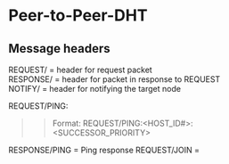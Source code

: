 # Peer-to-Peer-DHT

## Message headers

REQUEST/ = header for request packet  
RESPONSE/ = header for packet in response to REQUEST  
NOTIFY/ = header for notifying the target node

REQUEST/PING:  
>> Format: REQUEST/PING:<HOST_ID#>:<SUCCESSOR_PRIORITY>  
  
RESPONSE/PING = Ping response
REQUEST/JOIN = 
